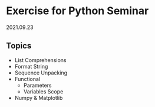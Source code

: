 # Exercise for Python Seminar

2021.09.23

## Topics

- List Comprehensions
- Format String
- Sequence Unpacking
- Functional
  - Parameters
  - Variables Scope
- Numpy & Matplotlib
